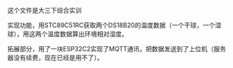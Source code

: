 这个文件是大三下综合实训

  实现功能，用STC89C51RC获取两个DS18B20的温度数据（一个干球，一个湿球），用这两个温度数据算出环境相对湿度。
  
  拓展部分，用了一块ESP32C2实现了MQTT通讯，把数据发送到了上位机（服务器没有续费，现在已经是用不了）。
